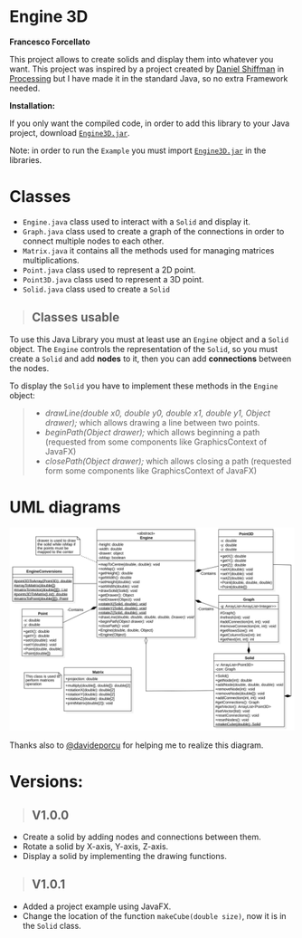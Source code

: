# Engine 3D
**Francesco Forcellato**

This project allows to create solids and display them into whatever you want.
This project was inspired by a project created by [Daniel Shiffman](https://thecodingtrain.com/CodingChallenges/112-3d-rendering) in [Processing](https://processing.org/) but I have made it in the standard Java, so no extra Framework needed.

**Installation:**

If you only want the compiled code, in order to add this library to your Java project, download [``Engine3D.jar``](Engine3D.jar).


Note: in order to run the ``Example`` you must import [``Engine3D.jar``](Engine3D.jar) in the libraries.
# Classes
* ``Engine.java`` class used to interact with a ``Solid`` and display it.
* ``Graph.java`` class used to create a graph of the connections in order to connect multiple nodes to each other.
* ``Matrix.java`` it contains all the methods used for managing matrices multiplications.
* ``Point.java`` class used to represent a 2D point.
* ``Point3D.java`` class used to represent a 3D point.
* ``Solid.java`` class used to create a ``Solid``


> ## Classes usable
To use this Java Library     you must at least use an ``Engine`` object and a ``Solid`` object. The ``Engine`` controls the representation of the ``Solid``, so you must create a ``Solid`` and add **nodes** to it, then you can add **connections** between the nodes.

To display the ``Solid`` you have to implement these methods in the ``Engine`` object:
>- _drawLine(double x0, double y0, double x1, double y1, Object drawer);_ which allows drawing a line between two points.
>- _beginPath(Object drawer);_ which allows beginning a path (requested from some components like GraphicsContext of JavaFX)
>- _closePath(Object drawer);_ which allows closing a path (requested form some components like GraphicsContext of JavaFX)


# UML diagrams
![UML](uml.svg)

Thanks also to [@davideporcu](https://github.com/davideporcu) for helping me to realize this diagram.

# Versions:
>## V1.0.0
* Create a solid by adding nodes and connections between them.
* Rotate a solid by X-axis, Y-axis, Z-axis.
* Display a solid by implementing the drawing functions.

>## V1.0.1
* Added  a project example using JavaFX.
* Change the location of the function ``makeCube(double size)``, now it is in the ``Solid`` class.
<!--stackedit_data:
eyJoaXN0b3J5IjpbLTQ3MTkxMjM0NSw1NDI1MDIxMjMsMTc4Mz
gxMDg4MiwtMTQzNjcwMDYxOCw4MjU4MjA5MDMsLTM5MDY0MjMx
MiwtODQ1NDMwMTAsNTQ4NTI0OTk0LC0xNzg3MTQ3NzI3LC0xOT
AzNjkwOTg3XX0=
-->